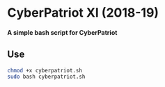 # CyberPatriot XI (2018-19)
#### A simple bash script for CyberPatriot

## Use
```bash
chmod +x cyberpatriot.sh
sudo bash cyberpatriot.sh
```
